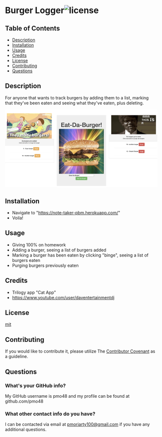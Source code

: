 # Burger Logger![license](https://img.shields.io/github/license/pmo48/employee-template-engine)
    
## Table of Contents

  - [Description](#description)
  - [Installation](#installation)
  - [Usage](#usage)
  - [Credits](#credits)
  - [License](#license)
  - [Contributing](#contributing)
  - [Questions](#questions)
    
## Description
    
For anyone that wants to track burgers by adding them to a list, marking that they've been eaten and seeing what they've eaten, plus deleting. 

![burger-logger](./public/assets/img/burger.png)
    
## Installation
    
- Navigate to "https://note-taker-pbm.herokuapp.com/" 
- Voila!
    
## Usage
    
- Giving 100% on homework
- Adding a burger, seeing a list of burgers added
- Marking a burger has been eaten by clicking "binge", seeing a list of burgers eaten
- Purging burgers previously eaten 

## Credits

- Trilogy app "Cat App"
- https://www.youtube.com/user/daventertainmentdj
    
## License

[mit](https://choosealicense.com/licenses/mit/)
    
## Contributing
    
If you would like to contribute it, please utilize The [Contributor Covenant](https://www.contributor-covenant.org/) as a guideline.
    
## Questions
    
### What's your GitHub info?
    
My GitHub username is pmo48 and my profile can be found at github.com/pmo48
    
### What other contact info do you have?
    
I can be contacted via email at pmoriarty100@gmail.com if you have any additional questions.